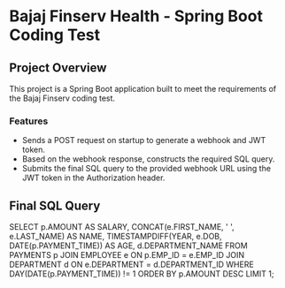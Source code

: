 # Bajaj Finserv Health - Spring Boot Coding Test

## Project Overview
This project is a Spring Boot application built to meet the requirements of the Bajaj Finserv coding test.

### Features
- Sends a POST request on startup to generate a webhook and JWT token.
- Based on the webhook response, constructs the required SQL query.
- Submits the final SQL query to the provided webhook URL using the JWT token in the Authorization header.

## Final SQL Query
SELECT
p.AMOUNT AS SALARY,
CONCAT(e.FIRST_NAME, ' ', e.LAST_NAME) AS NAME,
TIMESTAMPDIFF(YEAR, e.DOB, DATE(p.PAYMENT_TIME)) AS AGE,
d.DEPARTMENT_NAME
FROM
PAYMENTS p
JOIN
EMPLOYEE e ON p.EMP_ID = e.EMP_ID
JOIN
DEPARTMENT d ON e.DEPARTMENT = d.DEPARTMENT_ID
WHERE
DAY(DATE(p.PAYMENT_TIME)) != 1
ORDER BY
p.AMOUNT DESC
LIMIT 1;
